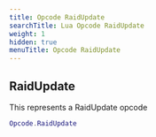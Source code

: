 ```yaml
---
title: Opcode RaidUpdate
searchTitle: Lua Opcode RaidUpdate
weight: 1
hidden: true
menuTitle: Opcode RaidUpdate
---
```

## RaidUpdate

This represents a RaidUpdate opcode
```lua
Opcode.RaidUpdate
```